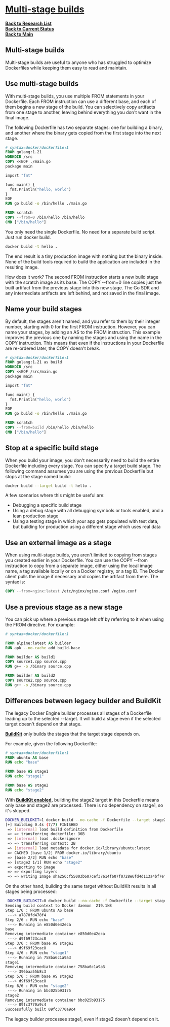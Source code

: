# **[Multi-stage builds](https://docs.docker.com/build/building/multi-stage/)**

**[Back to Research List](../../research_list.md)**\
**[Back to Current Status](../../../development/status/weekly/current_status.md)**\
**[Back to Main](../../../README.md)**

## Multi-stage builds

Multi-stage builds are useful to anyone who has struggled to optimize Dockerfiles while keeping them easy to read and maintain.

## Use multi-stage builds

With multi-stage builds, you use multiple FROM statements in your Dockerfile. Each FROM instruction can use a different base, and each of them begins a new stage of the build. You can selectively copy artifacts from one stage to another, leaving behind everything you don't want in the final image.

The following Dockerfile has two separate stages: one for building a binary, and another where the binary gets copied from the first stage into the next stage.

```dockerfile
# syntax=docker/dockerfile:1
FROM golang:1.21
WORKDIR /src
COPY <<EOF ./main.go
package main

import "fmt"

func main() {
  fmt.Println("hello, world")
}
EOF
RUN go build -o /bin/hello ./main.go

FROM scratch
COPY --from=0 /bin/hello /bin/hello
CMD ["/bin/hello"]
```

You only need the single Dockerfile. No need for a separate build script. Just run docker build.

```bash
docker build -t hello .
```

The end result is a tiny production image with nothing but the binary inside. None of the build tools required to build the application are included in the resulting image.

How does it work? The second FROM instruction starts a new build stage with the scratch image as its base. The COPY --from=0 line copies just the built artifact from the previous stage into this new stage. The Go SDK and any intermediate artifacts are left behind, and not saved in the final image.

## Name your build stages

By default, the stages aren't named, and you refer to them by their integer number, starting with 0 for the first FROM instruction. However, you can name your stages, by adding an AS <NAME> to the FROM instruction. This example improves the previous one by naming the stages and using the name in the COPY instruction. This means that even if the instructions in your Dockerfile are re-ordered later, the COPY doesn't break.

```dockerfile
# syntax=docker/dockerfile:1
FROM golang:1.21 as build
WORKDIR /src
COPY <<EOF /src/main.go
package main

import "fmt"

func main() {
  fmt.Println("hello, world")
}
EOF
RUN go build -o /bin/hello ./main.go

FROM scratch
COPY --from=build /bin/hello /bin/hello
CMD ["/bin/hello"]
```

## Stop at a specific build stage

When you build your image, you don't necessarily need to build the entire Dockerfile including every stage. You can specify a target build stage. The following command assumes you are using the previous Dockerfile but stops at the stage named build:

```bash
docker build --target build -t hello .
```

A few scenarios where this might be useful are:

- Debugging a specific build stage
- Using a debug stage with all debugging symbols or tools enabled, and a lean production stage
- Using a testing stage in which your app gets populated with test data, but building for production using a different stage which uses real data

## Use an external image as a stage

When using multi-stage builds, you aren't limited to copying from stages you created earlier in your Dockerfile. You can use the COPY --from instruction to copy from a separate image, either using the local image name, a tag available locally or on a Docker registry, or a tag ID. The Docker client pulls the image if necessary and copies the artifact from there. The syntax is:

```dockerfile
COPY --from=nginx:latest /etc/nginx/nginx.conf /nginx.conf
```

## Use a previous stage as a new stage

You can pick up where a previous stage left off by referring to it when using the FROM directive. For example:

```dockerfile
# syntax=docker/dockerfile:1

FROM alpine:latest AS builder
RUN apk --no-cache add build-base

FROM builder AS build1
COPY source1.cpp source.cpp
RUN g++ -o /binary source.cpp

FROM builder AS build2
COPY source2.cpp source.cpp
RUN g++ -o /binary source.cpp
```

## Differences between legacy builder and BuildKit

The legacy Docker Engine builder processes all stages of a Dockerfile leading up to the selected --target. It will build a stage even if the selected target doesn't depend on that stage.

**[BuildKit](https://docs.docker.com/build/buildkit/)** only builds the stages that the target stage depends on.

For example, given the following Dockerfile:

```dockerfile
# syntax=docker/dockerfile:1
FROM ubuntu AS base
RUN echo "base"

FROM base AS stage1
RUN echo "stage1"

FROM base AS stage2
RUN echo "stage2"
```

With **[BuildKit enabled,](https://docs.docker.com/build/buildkit/#getting-started)** building the stage2 target in this Dockerfile means only base and stage2 are processed. There is no dependency on stage1, so it's skipped.

```bash
DOCKER_BUILDKIT=1 docker build --no-cache -f Dockerfile --target stage2 .
[+] Building 0.4s (7/7) FINISHED                                                                    
 => [internal] load build definition from Dockerfile                                            0.0s
 => => transferring dockerfile: 36B                                                             0.0s
 => [internal] load .dockerignore                                                               0.0s
 => => transferring context: 2B                                                                 0.0s
 => [internal] load metadata for docker.io/library/ubuntu:latest                                0.0s
 => CACHED [base 1/2] FROM docker.io/library/ubuntu                                             0.0s
 => [base 2/2] RUN echo "base"                                                                  0.1s
 => [stage2 1/1] RUN echo "stage2"                                                              0.2s
 => exporting to image                                                                          0.0s
 => => exporting layers                                                                         0.0s
 => => writing image sha256:f55003b607cef37614f607f0728e6fd4d113a4bf7ef12210da338c716f2cfd15    0.0s
```

On the other hand, building the same target without BuildKit results in all stages being processed:

```bash
 DOCKER_BUILDKIT=0 docker build --no-cache -f Dockerfile --target stage2 .
Sending build context to Docker daemon  219.1kB
Step 1/6 : FROM ubuntu AS base
 ---> a7870fd478f4
Step 2/6 : RUN echo "base"
 ---> Running in e850d0e42eca
base
Removing intermediate container e850d0e42eca
 ---> d9f69f23cac8
Step 3/6 : FROM base AS stage1
 ---> d9f69f23cac8
Step 4/6 : RUN echo "stage1"
 ---> Running in 758ba6c1a9a3
stage1
Removing intermediate container 758ba6c1a9a3
 ---> 396baa55b8c3
Step 5/6 : FROM base AS stage2
 ---> d9f69f23cac8
Step 6/6 : RUN echo "stage2"
 ---> Running in bbc025b93175
stage2
Removing intermediate container bbc025b93175
 ---> 09fc3770a9c4
Successfully built 09fc3770a9c4
```

The legacy builder processes stage1, even if stage2 doesn't depend on it.
